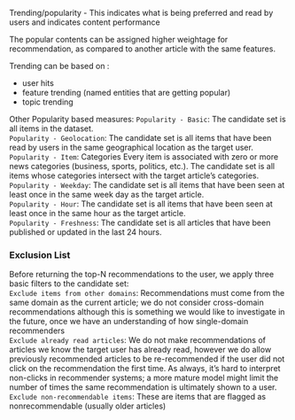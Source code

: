 

Trending/popularity - This indicates what is being preferred and read by users and indicates content performance

The popular contents can be assigned higher weightage for recommendation, as compared to another article with the same features.

Trending can be based on :
- user hits
- feature trending (named entities that are getting popular)
- topic trending

Other Popularity based measures:
`Popularity - Basic`: The candidate set is all items in the dataset.  
`Popularity - Geolocation`: The candidate set is all items that have been read by users in the same geographical location as the target user.   
`Popularity - Item`: Categories Every item is associated with zero or more  news categories (business, sports, politics, etc.). The candidate set is all items whose categories intersect with the target article’s categories.  
`Popularity - Weekday`: The candidate set is all items that have been seen at least once in the same week day as the target article.  
`Popularity - Hour`: The candidate set is all items that have been seen at least once in the same hour as the target article.  
`Popularity - Freshness`: The candidate set is all articles that have been published or updated in the last 24 hours.  


### Exclusion List
Before returning the top-N recommendations to the user, we apply three basic filters to the candidate set:  
`Exclude items from other domains`: Recommendations must come from the same domain as the current article; we do not consider cross-domain recommendations although this is something we would like to investigate in the future, once we have an understanding of how single-domain recommenders  
`Exclude already read articles`: We do not make recommendations of articles we know the target user has already read, however we do allow previously recommended articles to be re-recommended if the user did not click on the recommendation the first time. As always, it’s hard to interpret non-clicks in recommender systems; a more mature model might limit the number of times the same recommendation is ultimately shown to a user.  
`Exclude non-recommendable items`: These are items that are flagged as nonrecommendable (usually older articles) 


